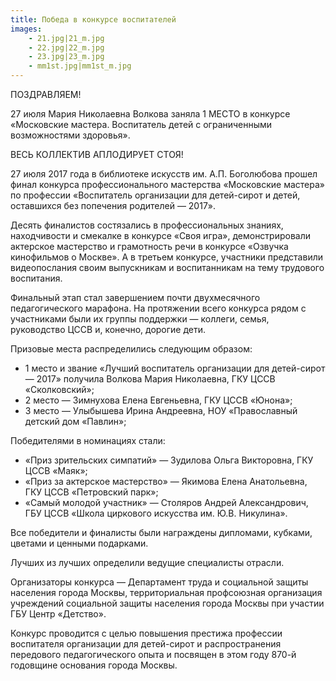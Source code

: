 ```yaml
---
title: Победа в конкурсе воспитателей
images:
    - 21.jpg|21_m.jpg
    - 22.jpg|22_m.jpg
    - 23.jpg|23_m.jpg
    - mm1st.jpg|mm1st_m.jpg
---
```


ПОЗДРАВЛЯЕМ! 

27 июля Мария Николаевна Волкова заняла 1 МЕСТО в конкурсе «Московские мастера. Воспитатель детей 
с ограниченными возможностями здоровья».

ВЕСЬ КОЛЛЕКТИВ АПЛОДИРУЕТ СТОЯ!

<!--more-->
27 июля 2017 года в библиотеке искусств им. А.П. Боголюбова прошел финал конкурса профессионального мастерства «Московские мастера» по профессии «Воспитатель организации для детей-сирот и детей, оставшихся без попечения родителей — 2017».

Десять финалистов состязались в профессиональных знаниях, находчивости и смекалке в конкурсе «Своя игра», демонстрировали актерское мастерство и грамотность речи в конкурсе «Озвучка кинофильмов о Москве». А в третьем конкурсе, участники представили видеопослания своим выпускникам и воспитанникам на тему трудового воспитания.

Финальный этап стал завершением почти двухмесячного педагогического марафона. На протяжении всего конкурса рядом с участниками были их группы поддержки — коллеги, семья, руководство ЦССВ и, конечно, дорогие дети.

Призовые места распределились следующим образом:
* 1 место и звание «Лучший воспитатель организации для детей-сирот — 2017» получила Волкова Мария Николаевна, ГКУ ЦССВ «Сколковский»;
* 2 место — Зимнухова Елена Евгеньевна, ГКУ ЦССВ «Юнона»;
* 3 место — Улыбышева Ирина Андреевна, НОУ «Православный детский дом «Павлин»;

Победителями в номинациях стали:
* «Приз зрительских симпатий» — Зудилова Ольга Викторовна, ГКУ ЦССВ «Маяк»;
* «Приз за актерское мастерство» — Якимова Елена Анатольевна, ГКУ ЦССВ «Петровский парк»;
* «Самый молодой участник» — Столяров Андрей Александрович, ГБУ ЦССВ «Школа циркового искусства им. Ю.В. Никулина».

Все победители и финалисты были награждены дипломами, кубками, цветами и ценными подарками.

Лучших из лучших определили ведущие специалисты отрасли.

Организаторы конкурса — Департамент труда и социальной защиты населения города Москвы, территориальная профсоюзная организация учреждений социальной защиты населения города Москвы при участии ГБУ Центр «Детство».

Конкурс проводится с целью повышения престижа профессии воспитателя организации для детей-сирот и распространения передового педагогического опыта и посвящен в этом году 870-й годовщине основания города Москвы.
